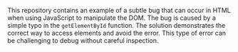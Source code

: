 This repository contains an example of a subtle bug that can occur in HTML when using JavaScript to manipulate the DOM.  The bug is caused by a simple typo in the `getElementById` function. The solution demonstrates the correct way to access elements and avoid the error.  This type of error can be challenging to debug without careful inspection.